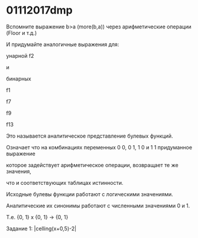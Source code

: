 # 01112017dmp

Вспомните выражение b>a (more(b,a)) через арифметические операции (Floor и т.д.)

И придумайте аналогичные выражения для:

унарной f2

и 

бинарных

f1

f7

f9

f13

Это называется аналитическое представление булевых функций.

Означает что на комбинациях переменных 0 0, 0 1, 1 0 и 1 1 придуманное выражение

которое задействует арифметическое операции, возвращает те же значения,

что и соответствующих таблицах истинности.

Исходные булевы функции работают с логическими значениями. 

Аналитические их синонимы работают с численными значениями 0 и 1.

Т.е. {0, 1} x {0, 1} -> {0, 1}


Задание 1:
|celling(x+0,5)-2|
